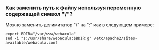 ### Как заменить путь к файлу используя переменную содержащей символ "/"?

Можно заменить делимитатор "/" на ":" как в следующем примере:
```
export BDIR="/var/www/webacula"
sed -i "s:/usr/share/webacula:$BDIR:g" /etc/apache2/sites-available/webacula.conf
```
